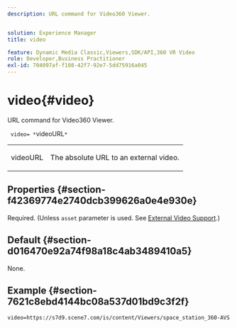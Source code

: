 ```yaml
---
description: URL command for Video360 Viewer.


solution: Experience Manager
title: video

feature: Dynamic Media Classic,Viewers,SDK/API,360 VR Video
role: Developer,Business Practitioner
exl-id: 704097af-f108-42f7-92e7-5dd75916a045
---
```

# video{#video}

URL command for Video360 Viewer.

 ` video= *`videoURL`*`

<table id="table_C616483932C2482CA9794DDD7313FD7C"> 
 <tbody> 
  <tr> 
   <td colname="col1"> <p> <span class="codeph"> <span class="varname"> videoURL</span> </span> </p> </td> 
   <td colname="col2"> <p> The absolute URL to an external video. </p> </td> 
  </tr> 
 </tbody> 
</table>

## Properties {#section-f42369774e2740dcb399626a0e4e930e}

Required. (Unless `asset` parameter is used. See [External Video Support](../../../c-html5-aem-asset-viewers/c-html5-aem-video360/c-html5-aem-video360-external-video-support.md#concept-66aa2784f2294794989bad2af74c3760).)

## Default {#section-d016470e92a74f98a18c4ab3489410a5}

None.

## Example {#section-7621c8ebd4144bc08a537d01bd9c3f2f}

```
video=https://s7d9.scene7.com/is/content/Viewers/space_station_360-AVS
```
